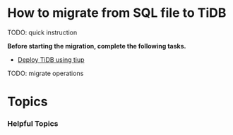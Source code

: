 # How to migrate from SQL file to TiDB

TODO: quick instruction

**Before starting the migration, complete the following tasks.**

- [Deploy TiDB using tiup]()

TODO: migrate operations

# Topics

### Helpful Topics  
